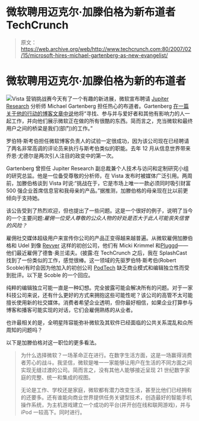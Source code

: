 # 微软聘用迈克尔·加滕伯格为新布道者 TechCrunch

> 原文：<https://web.archive.org/web/http://www.techcrunch.com:80/2007/02/15/microsoft-hires-michael-gartenberg-as-new-evangelist/>

# 微软聘用迈克尔·加滕伯格为新的布道者

[![](img/9ddccbfc35db12a8e1ec30095b0b4032.png)](https://web.archive.org/web/20230214120213/http://www.microsoft.com/)Vista 营销挑战赛今天有了一个有趣的新进展，微软宣布聘请 [Jupiter Research](https://web.archive.org/web/20230214120213/http://www.jupiterresearch.com/) 分析师 Michael Gartenberg 担任热心的布道者。Gartenberg [在一篇关于他的行动的博客文章中说](https://web.archive.org/web/20230214120213/http://gartenblog.net/2007/02/15/from-analyst-to-evangelist-lets-get-it-started/)他将“寻找、参与并与爱好者和其他有影响力的人一起工作，并向他们展示微软正在做的所有很酷的东西。简而言之，充当微软和最终用户之间的桥梁是我们(部门)的工作。”

罗伯特·斯考伯担任微软博客负责人的试验一定很成功，因为该公司现在已经聘请了两名非常高调的评论员来执行与斯考伯类似的职能。去年 12 月从信息世界带来乔恩·尤德尔是两次引人注目的政变中的第一次。

Gartenberg 曾担任 Jupiter Research 副总裁兼个人技术与访问和定制研究小组的研究总监。他是一位备受尊敬的分析师，在 Vista 发布时被媒体广泛引用。两周前，加滕伯格谈到 Vista 时说:“挑战在于，它是市场上唯一一款必须同时吸引财富 500 强企业首席信息官和我母亲的产品。”据推测，加滕伯格的母亲现在比以前更倾向于支持她。

该公告受到了热烈欢迎，但也提出了一些问题。这是一个很好的例子，说明了当今的一个主要问题:*雇佣一位受人尊敬的公众人物的好处是否大于此人可能丧失信誉的风险？*

雇佣社交媒体超级用户来宣传你公司的产品正变得越来越普遍。从微软雇佣加滕伯格和 Udel 到像 [Revver](https://web.archive.org/web/20230214120213/http://revver.com/) 这样的初创公司，他们有 Micki Krimmel 和[Pluggd](https://web.archive.org/web/20230214120213/http://pluggd.com/)——他们最近雇佣了德鲁·奥兰诺夫。(披露:在 TechCrunch 之后，我在 SplashCast 找到了一份类似的工作，感觉很棒。这一领域的先驱罗伯特·斯考伯(Robert Scoble)有时会因为他加入的初创公司 [PodTech](https://web.archive.org/web/20230214120213/http://podtech.net/) 缺乏商业模式和编辑独立性而受到批评。以下是 Scoble 的一个回应。

纯粹的编辑独立可能一直是一种幻想。完全披露可能会解决所有的问题。对于一家科技公司来说，还有什么更好的方式来拥抱这些可能性呢？该公司的高管不太可能擅长使用新的社交媒体。消费者希望企业透明，但你最好相信，如果企业打算参与博客和播客可能实现的对话，它们会雇佣熟练的从业者。

也许最相关的是，全明星阵容能弥补微软及其软件已经面临的公共关系混乱和众所周知的问题吗？

以下是加滕伯格对这一职位的更多看法。

> 为什么选择微软？一场革命正在进行。在数字生活方面，这是一场赢得消费者芳心的战斗。我坚信，微软是唯一一家能够让用户在生活的不同方面之间实现无缝过渡的公司。简而言之，没有其他人能够接近呈现 21 世纪数字家庭的完整、统一和集成的视图。
> 
> 无论是工作、学校还是家庭，微软都有潜力改变生活，甚至比他们已经拥有的还要多。还有谁能向商业世界提供任务关键型技术，创造最好的智能手机操作系统，为主机游戏建立一个成功的平台(并开创在线和联网游戏)，并与 iPod 一较高下。同时进行。